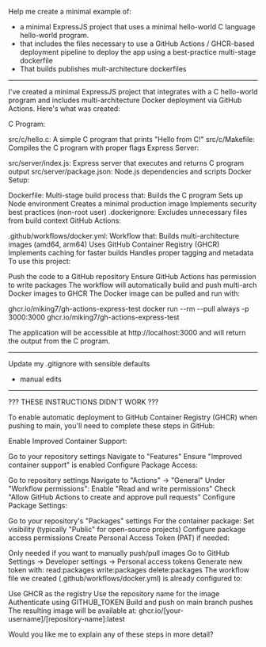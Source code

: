 Help me create a minimal example of:
* a minimal ExpressJS project that uses a minimal hello-world C language hello-world program.
* that includes the files necessary to use a GitHub Actions / GHCR-based deployment pipeline to deploy the app using a best-practice multi-stage dockerfile
* That builds publishes mult-architecture dockerfiles

------------------------------------------------------------------------------------------------------------------------------------------------



I've created a minimal ExpressJS project that integrates with a C hello-world program and includes multi-architecture Docker deployment via GitHub Actions. Here's what was created:

C Program:

src/c/hello.c: A simple C program that prints "Hello from C!"
src/c/Makefile: Compiles the C program with proper flags
Express Server:

src/server/index.js: Express server that executes and returns C program output
src/server/package.json: Node.js dependencies and scripts
Docker Setup:

Dockerfile: Multi-stage build process that:
Builds the C program
Sets up Node environment
Creates a minimal production image
Implements security best practices (non-root user)
.dockerignore: Excludes unnecessary files from build context
GitHub Actions:

.github/workflows/docker.yml: Workflow that:
Builds multi-architecture images (amd64, arm64)
Uses GitHub Container Registry (GHCR)
Implements caching for faster builds
Handles proper tagging and metadata
To use this project:

Push the code to a GitHub repository
Ensure GitHub Actions has permission to write packages
The workflow will automatically build and push multi-arch Docker images to GHCR
The Docker image can be pulled and run with:

ghcr.io/miking7/gh-actions-express-test
docker run --rm --pull always -p 3000:3000 ghcr.io/miking7/gh-actions-express-test

The application will be accessible at http://localhost:3000 and will return the output from the C program.

------------------------------------------------------------------------------------------------------------------------------------------------

Update my .gitignore with sensible defaults

+ manual edits

------------------------------------------------------------------------------------------------------------------------------------------------


??? THESE INSTRUCTIONS DIDN'T WORK ???

To enable automatic deployment to GitHub Container Registry (GHCR) when pushing to main, you'll need to complete these steps in GitHub:

Enable Improved Container Support:

Go to your repository settings
Navigate to "Features"
Ensure "Improved container support" is enabled
Configure Package Access:

Go to repository settings
Navigate to "Actions" → "General"
Under "Workflow permissions":
Enable "Read and write permissions"
Check "Allow GitHub Actions to create and approve pull requests"
Configure Package Settings:

Go to your repository's "Packages" settings
For the container package:
Set visibility (typically "Public" for open-source projects)
Configure package access permissions
Create Personal Access Token (PAT) if needed:

Only needed if you want to manually push/pull images
Go to GitHub Settings → Developer settings → Personal access tokens
Generate new token with:
read:packages
write:packages
delete:packages
The workflow file we created (.github/workflows/docker.yml) is already configured to:

Use GHCR as the registry
Use the repository name for the image
Authenticate using GITHUB_TOKEN
Build and push on main branch pushes
The resulting image will be available at:
ghcr.io/[your-username]/[repository-name]:latest

Would you like me to explain any of these steps in more detail?